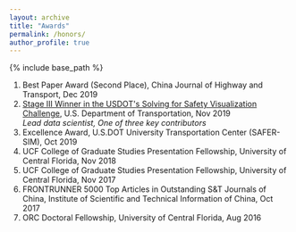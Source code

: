 ```yaml
---
layout: archive
title: "Awards"
permalink: /honors/
author_profile: true
---
```


{% include base_path %}

1. Best Paper Award (Second Place), China Journal of Highway and Transport, Dec 2019 
1. [Stage III Winner in the USDOT's Solving for Safety Visualization Challenge](https://www.transportation.gov/solve4safety/solve4safetysubmissions), U.S. Department of Transportation, Nov 2019 \
    *Lead data scientist, One of three key contributors*
1. Excellence Award, U.S.DOT University Transportation Center (SAFER-SIM), Oct 2019
1. UCF College of Graduate Studies Presentation Fellowship, University of Central Florida, Nov 2018
1. UCF College of Graduate Studies Presentation Fellowship, University of Central Florida, Nov 2017
1. FRONTRUNNER 5000 Top Articles in Outstanding S&T Journals of China, Institute of Scientific and Technical Information of China, Oct 2017
1. ORC Doctoral Fellowship, University of Central Florida, Aug 2016
